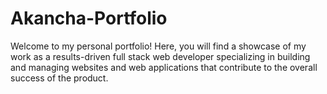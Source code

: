 # Akancha-Portfolio
Welcome to my personal portfolio! Here, you will find a showcase of my work as a results-driven full stack web developer specializing in building and managing websites and web applications that contribute to the overall success of the product.
